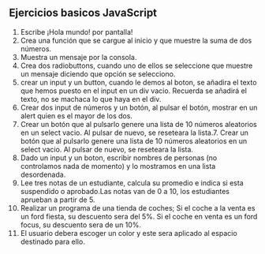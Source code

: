 ## Ejercicios basicos JavaScript

1. Escribe ¡Hola mundo! por pantalla!
2. Crea una función que se cargue al inicio y que muestre la suma de dos números.
3. Muestra un mensaje por la consola.
4. Crea dos radiobuttons, cuando uno de ellos se seleccione que muestre un mensaje diciendo que opción se selecciono.
5. crear un input y un button, cuando le demos al boton, se añadira el texto que hemos puesto en el input en un div vacio. Recuerda se añadirá el texto, no se machaca lo que haya en el div.
6. Crear dos input de números y un botón, al pulsar el botón, mostrar en un alert quien es el mayor de los dos.
7. Crear un botón que al pulsarlo genere una lista de 10 números aleatorios en un select vacio. Al pulsar de nuevo, se reseteara la lista.7. Crear un botón que al pulsarlo genere una lista de 10 números aleatorios en un select vacio. Al pulsar de nuevo, se reseteara la lista.
8. Dado un input y un boton, escribir nombres de personas (no controlamos nada de momento) y lo mostramos en una lista desordenada.
9. Lee tres notas de un estudiante, calcula su promedio e indica si esta suspendido o aprobado.Las notas van de 0 a 10, los estudiantes aprueban a partir de 5.
10. Realizar un programa de una tienda de coches; Si el coche a la venta es un ford fiesta, su descuento sera del 5%. Si el coche en venta es un ford focus, su descuento sera de un 10%.
11. El usuario debera escoger un color y este sera aplicado al espacio destinado para ello.